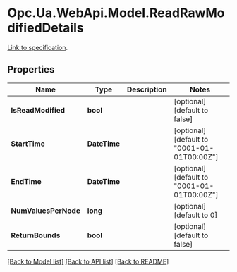 # Opc.Ua.WebApi.Model.ReadRawModifiedDetails
[Link to specification](https://reference.opcfoundation.org/v105/Core/docs/Part11/6.5.3/#6.5.3.1).

## Properties

Name | Type | Description | Notes
------------ | ------------- | ------------- | -------------
**IsReadModified** | **bool** |  | [optional] [default to false]
**StartTime** | **DateTime** |  | [optional] [default to "0001-01-01T00:00Z"]
**EndTime** | **DateTime** |  | [optional] [default to "0001-01-01T00:00Z"]
**NumValuesPerNode** | **long** |  | [optional] [default to 0]
**ReturnBounds** | **bool** |  | [optional] [default to false]

[[Back to Model list]](../README.md#documentation-for-models) [[Back to API list]](../README.md#documentation-for-api-endpoints) [[Back to README]](../README.md)

